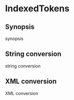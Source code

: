 # IndexedTokens

## Synopsis

synopsis

## String conversion

string conversion

## XML conversion

XML conversion

